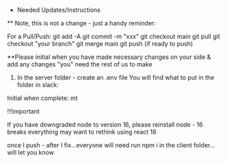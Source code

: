 * Needed Updates/Instructions

** Note, this is not a change - just a handy reminder:

For a Pull/Push: 
git add -A
git commit -m "xxx"
git checkout main
git pull
git checkout "your branch"
git merge main
git push (if ready to push)

**Please initial when you have made necessary changes on your side & add any changes "you" need the rest of us to make

1.  In the server folder - create an .env file
You will find what to put in the folder in slack:
   
Initial when complete:  mt

!!!important

If you have downgraded node to version 16, please reinstall node - 16 breaks everything
may want to rethink using react 18

once I push - after I fix...everyone  will need run npm i in the client folder... will let you know


